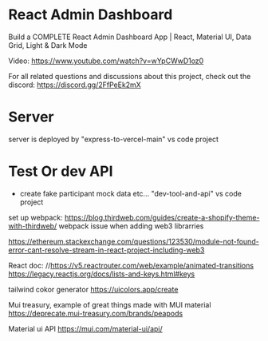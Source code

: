 # React Admin Dashboard

Build a COMPLETE React Admin Dashboard App | React, Material UI, Data Grid, Light & Dark Mode

Video: https://www.youtube.com/watch?v=wYpCWwD1oz0

For all related questions and discussions about this project, check out the discord: https://discord.gg/2FfPeEk2mX


# Server
server is deployed by "express-to-vercel-main" vs code project

# Test Or dev API
- create fake participant mock data etc...
"dev-tool-and-api"   vs code project 


set up webpack:
https://blog.thirdweb.com/guides/create-a-shopify-theme-with-thirdweb/
webpack issue when adding web3 librarries

https://ethereum.stackexchange.com/questions/123530/module-not-found-error-cant-resolve-stream-in-react-project-including-web3

React doc:
//https://v5.reactrouter.com/web/example/animated-transitions
https://legacy.reactjs.org/docs/lists-and-keys.html#keys

tailwind cokor generator
https://uicolors.app/create

Mui treasury, example of great things made with MUI material
https://deprecate.mui-treasury.com/brands/peapods

Material ui API
https://mui.com/material-ui/api/
